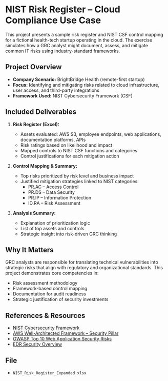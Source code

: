 # NIST Risk Register – Cloud Compliance Use Case

This project presents a sample risk register and NIST CSF control mapping for a fictional health-tech startup operating in the cloud. The exercise simulates how a GRC analyst might document, assess, and mitigate common IT risks using industry-standard frameworks.

## Project Overview

- **Company Scenario:** BrightBridge Health (remote-first startup)
- **Focus:** Identifying and mitigating risks related to cloud infrastructure, user access, and third-party integrations
- **Framework Used:** NIST Cybersecurity Framework (CSF)

## Included Deliverables

1. **Risk Register (Excel):**
   - Assets evaluated: AWS S3, employee endpoints, web applications, documentation platforms, APIs
   - Risk ratings based on likelihood and impact
   - Mapped controls to NIST CSF functions and categories
   - Control justifications for each mitigation action

2. **Control Mapping & Summary:**
   - Top risks prioritized by risk level and business impact
   - Justified mitigation strategies linked to NIST categories:
     - PR.AC – Access Control
     - PR.DS – Data Security
     - PR.IP – Information Protection
     - ID.RA – Risk Assessment

3. **Analysis Summary:**
   - Explanation of prioritization logic
   - List of top assets and controls
   - Strategic insight into risk-driven GRC thinking

## Why It Matters

GRC analysts are responsible for translating technical vulnerabilities into strategic risks that align with regulatory and organizational standards. This project demonstrates core competencies in:

- Risk assessment methodology
- Framework-based control mapping
- Documentation for audit readiness
- Strategic justification of security investments

## References & Resources

- [NIST Cybersecurity Framework](https://www.nist.gov/cyberframework)
- [AWS Well-Architected Framework – Security Pillar](https://docs.aws.amazon.com/wellarchitected/latest/security-pillar/)
- [OWASP Top 10 Web Application Security Risks](https://owasp.org/www-project-top-ten/)
- [EDR Security Overview](https://www.techtarget.com/searchsecurity/definition/endpoint-detection-and-response-EDR)

## File

- `NIST_Risk_Register_Expanded.xlsx`
